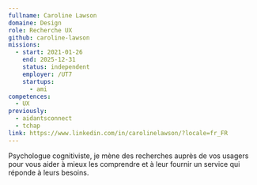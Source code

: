 ```yaml
---
fullname: Caroline Lawson
domaine: Design
role: Recherche UX
github: caroline-lawson
missions:
  - start: 2021-01-26
    end: 2025-12-31
    status: independent
    employer: /UT7
    startups:
      - ami
competences:
  - UX
previously:
  - aidantsconnect
  - tchap
link: https://www.linkedin.com/in/carolinelawson/?locale=fr_FR
---
```

Psychologue cognitiviste, je mène des recherches auprès de vos usagers pour vous aider à mieux les comprendre et à leur fournir un service qui réponde à leurs besoins.
